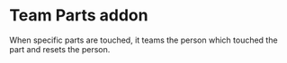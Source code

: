 # Team Parts addon

When specific parts are touched, it teams the person which touched the part and resets the person.
